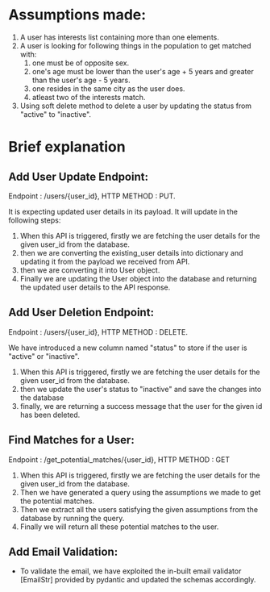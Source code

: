 # Assumptions made:
1. A user has interests list containing more than one elements.
2. A user is looking for following things in the population to get matched with:
	1. one must be of opposite sex.
	2. one's age must be lower than the user's age + 5 years and greater than the user's age - 5 years.
	3. one resides in the same city as the user does.
	4. atleast two of the interests match.
3. Using soft delete method to delete a user by updating the status from "active" to "inactive".

# Brief explanation
## Add User Update Endpoint:
Endpoint : /users/{user_id}, HTTP METHOD : PUT. 

It is expecting updated user details in its payload.
It will update in the following steps:
1. When this API is triggered, firstly we are fetching the user details for the given user_id from the database.
2. then we are converting the existing_user details into dictionary and updating it from the payload we received from API.
3. then we are converting it into User object.
4. Finally we are updating the User object into the database and returning the updated user details to the API response.

## Add User Deletion Endpoint:
Endpoint : /users/{user_id}, HTTP METHOD : DELETE.

We have introduced a new column named "status" to store if the user is "active" or "inactive".
1. When this API is triggered, firstly we are fetching the user details for the given user_id from the database.
2. then we update the user's status to "inactive" and save the changes into the database
3. finally, we are returning a success message that the user for the given id has been deleted.

## Find Matches for a User:
Endpoint : /get_potential_matches/{user_id}, HTTP METHOD : GET
1. When this API is triggered, firstly we are fetching the user details for the given user_id from the database.
2. Then we have generated a query using the assumptions we made to get the potential matches.
3. Then we extract all the users satisfying the given assumptions from the database by running the query.
4. Finally we will return all these potential matches to the user.

## Add Email Validation:
- To validate the email, we have exploited the in-built email validator [EmailStr] provided by pydantic and updated the schemas accordingly.
